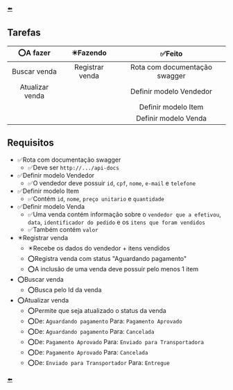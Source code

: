 [⬅️]

## Tarefas

<div align="center">

|⭕A fazer|✴️Fazendo|✅Feito|
|:-:|:-:|:-:|
|Buscar venda|Registrar venda|Rota com documentação swagger|
|Atualizar venda||Definir modelo Vendedor|
|||Definir modelo Item|
|||Definir modelo Venda|

</div>

## Requisitos
- ✅Rota com documentação swagger
  - ✅Deve ser `http://.../api-docs`
- ✅Definir modelo Vendedor
  - ✅O vendedor deve possuir `id`, `cpf`, `nome`, `e-mail` e `telefone`
- ✅Definir modelo Item
  - ✅Contém `id`, `nome`, `preço unitario` e `quantidade`
- ✅Definir modelo Venda
  - ✅Uma venda contém informação sobre o `vendedor que a efetivou`, `data`, `identificador do pedido` e os `itens que foram vendidos`
  - ✅Também contém `valor`
- ✴️Registrar venda
  - ✴️Recebe os dados do vendedor + itens vendidos
  - ⭕Registra venda com status "Aguardando pagamento"
  - ⭕A inclusão de uma venda deve possuir pelo menos 1 item
- ⭕Buscar venda
  - ⭕Busca pelo Id da venda
- ⭕Atualizar venda
  - ⭕Permite que seja atualizado o status da venda
  - ⭕De: `Aguardando pagamento` Para: `Pagamento Aprovado`
  - ⭕De: `Aguardando pagamento` Para: `Cancelada`
  - ⭕De: `Pagamento Aprovado` Para: `Enviado para Transportadora`
  - ⭕De: `Pagamento Aprovado` Para: `Cancelada`
  - ⭕De: `Enviado para Transportador` Para: `Entregue`

[⬅️]

[⬅️]: ../README.md